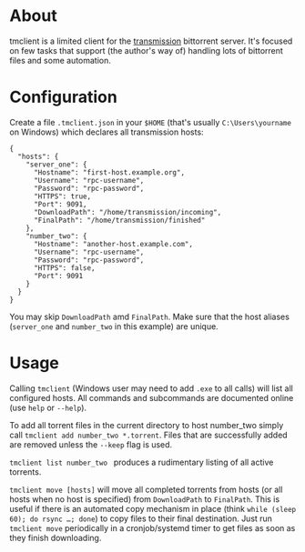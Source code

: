 # About

tmclient is a limited client for the [transmission](https://transmissionbt.com/)
bittorrent server. It's focused on few tasks that support (the author's way of)
handling lots of bittorrent files and some automation.

# Configuration

Create a file `.tmclient.json` in your `$HOME` (that's usually `C:\Users\yourname`
on Windows) which declares all transmission hosts:

```
{
  "hosts": {
    "server_one": {
      "Hostname": "first-host.example.org",
      "Username": "rpc-username",
      "Password": "rpc-password",
      "HTTPS": true,
      "Port": 9091,
      "DownloadPath": "/home/transmission/incoming",
      "FinalPath": "/home/transmission/finished"
    },
    "number_two": {
      "Hostname": "another-host.example.com",
      "Username": "rpc-username",
      "Password": "rpc-password",
      "HTTPS": false,
      "Port": 9091
    }
  }
}

```

You may skip `DownloadPath` amd `FinalPath`. Make sure that the host aliases
(`server_one` and `number_two` in this example) are unique.

# Usage

Calling `tmclient` (Windows user may need to add `.exe` to all calls) will list
all configured hosts. All commands and subcommands are documented online (use
`help` or `--help`).

To add all torrent files in the current directory to host number_two simply call
`tmclient add number_two *.torrent`. Files that are successfully added are removed
unless the `--keep` flag is used.

`tmclient list number_two ` produces a rudimentary listing of all active torrents.

`tmclient move [hosts]` will move all completed torrents from hosts (or all hosts
when no host is specified) from `DownloadPath` to `FinalPath`. This is useful if
there is an automated copy mechanism in place (think `while (sleep 60); do rsync …; done`)
to copy files to their final destination. Just run `tmclient move` periodically
in a cronjob/systemd timer to get files as soon as they finish downloading.

